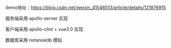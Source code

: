 demo地址：https://blog.csdn.net/weixin_41546513/article/details/121876915

服务端采用 apollo-server 实现

客户端采用 apollo-clint + vue3.0 实现

数据库采用 notarealdb 模拟